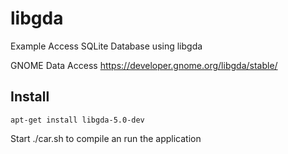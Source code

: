 # libgda

Example Access SQLite Database using libgda

GNOME Data Access
https://developer.gnome.org/libgda/stable/

## Install

```
apt-get install libgda-5.0-dev
```

Start ./car.sh to compile an run the application